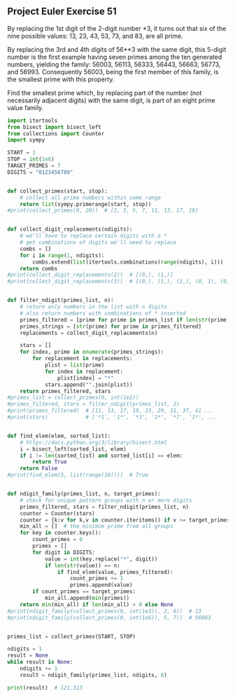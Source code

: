 ## Project Euler Exercise 51

By replacing the 1st digit of the 2-digit number *3,
it turns out that six of the nine possible values: 13, 23, 43, 53, 73, and 83,
are all prime.

By replacing the 3rd and 4th digits of 56**3 with the same digit,
this 5-digit number is the first example having seven primes among the ten
generated numbers, yielding the family:
56003, 56113, 56333, 56443, 56663, 56773, and 56993.
Consequently 56003, being the first member of this family,
is the smallest prime with this property.

Find the smallest prime which, by replacing part of the number
(not necessarily adjacent digits) with the same digit,
is part of an eight prime value family.

```python
import itertools
from bisect import bisect_left
from collections import Counter
import sympy

START = 1
STOP = int(1e6)
TARGET_PRIMES = 7
DIGITS = "0123456789"


def collect_primes(start, stop):
    # collect all prime numbers within some range
    return list(sympy.primerange(start, stop))
#print(collect_primes(0, 20))  # [2, 3, 5, 7, 11, 13, 17, 19]


def collect_digit_replacements(ndigits):
    # we'll have to replace certain digits with a *
    # get combinations of digits we'll need to replace
    combs = []
    for i in range(1, ndigits):
        combs.extend(list(itertools.combinations(range(ndigits), i)))
    return combs
#print(collect_digit_replacements(2))  # [(0,), (1,)]
#print(collect_digit_replacements(3))  # [(0,), (1,), (2,), (0, 1), (0, 2), (1, 2)]


def filter_ndigit(primes_list, n):
    # return only numbers in the list with n digits
    # also return numbers with combinations of * inserted
    primes_filtered = [prime for prime in primes_list if len(str(prime)) == n]
    primes_strings = [str(prime) for prime in primes_filtered]
    replacements = collect_digit_replacements(n)

    stars = []
    for index, prime in enumerate(primes_strings):
        for replacement in replacements:
            plist = list(prime)
            for index in replacement:
                plist[index] = "*"
            stars.append("".join(plist))
    return primes_filtered, stars
#primes_list = collect_primes(0, int(1e2))
#primes_filtered, stars = filter_ndigit(primes_list, 2)
#print(primes_filtered)  # [11, 13, 17, 19, 23, 29, 31, 37, 41 ...
#print(stars)            # ['*1', '1*', '*3', '1*', '*7', '1*', ...


def find_elem(elem, sorted_list):
    # https://docs.python.org/3/library/bisect.html
    i = bisect_left(sorted_list, elem)
    if i != len(sorted_list) and sorted_list[i] == elem:
        return True
    return False
#print(find_elem(5, list(range(10))))  # True


def ndigit_family(primes_list, n, target_primes):
    # check for unique pattern groups with n or more digits
    primes_filtered, stars = filter_ndigit(primes_list, n)
    counter = Counter(stars)
    counter = {k:v for k,v in counter.iteritems() if v >= target_primes}
    min_all = []  # the minimum prime from all groups
    for key in counter.keys():
        count_primes = 0
        primes = []
        for digit in DIGITS:
            value = int(key.replace("*", digit))
            if len(str(value)) == n:
                if find_elem(value, primes_filtered):
                    count_primes += 1
                    primes.append(value)
        if count_primes == target_primes:
            min_all.append(min(primes))
    return min(min_all) if len(min_all) > 0 else None
#print(ndigit_family(collect_primes(0, int(1e3)), 2, 6))  # 13
#print(ndigit_family(collect_primes(0, int(1e6)), 5, 7))  # 56003


primes_list = collect_primes(START, STOP)

ndigits = 1
result = None
while result is None:
    ndigits += 1
    result = ndigit_family(primes_list, ndigits, 8)

print(result)  # 121,313
```
